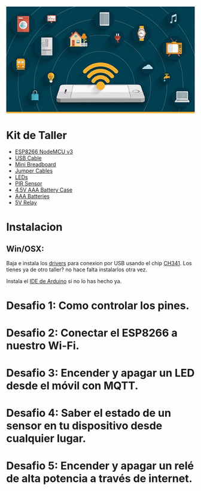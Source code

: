 ![img/domotica.jpg](img/domotica.jpg)

# Kit de Taller

- [ESP8266 NodeMCU v3](https://es.aliexpress.com/item/32965623530.html?spm=a2g0s.9042311.0.0.465063c0ZkESIK)
- [USB Cable](https://es.aliexpress.com/item/33063307001.html?spm=a2g0s.9042311.0.0.274263c06676gq)
- [Mini Breadboard](https://es.aliexpress.com/item/32655910710.html?spm=a2g0o.productlist.0.0.24663c53hgrOIp)
- [Jumper Cables](https://es.aliexpress.com/item/33038355606.html?spm=a2g0s.9042311.0.0.274263c0XEySyf)
- [LEDs](https://es.aliexpress.com/item/32886530132.html?spm=a2g0s.9042311.0.0.274263c0LKVxhL)
- [PIR Sensor](https://es.aliexpress.com/item/32733268757.html?spm=a2g0o.productlist.0.0.3ad361eaJmPVh6)
- [4.5V AAA Battery Case](https://es.aliexpress.com/item/32788925539.html?spm=a2g0o.productlist.0.0.72de6097ZVvz3G)
- [AAA Batteries](https://www.amazon.es/AmazonBasics-Pilas-alcalinas-industrial-unidades/dp/B07MLDJF3B)
- [5V Relay](https://es.aliexpress.com/item/32787576149.html?spm=a2g0o.productlist.0.0.550d43e1WM2Jas)

# Instalacion

## Win/OSX:

Baja e instala los [drivers](/drivers) para conexion por USB usando el chip [CH341](https://www.rubinolab.com/clone-arduino-driver-chip-ch340-ch340g-ch341/). Los tienes ya de otro taller? no hace falta instalarlos otra vez.

Instala el [IDE de Arduino](https://www.arduino.cc/en/main/software) si no lo has hecho ya.

# Desafio 1: Como controlar los pines.

# Desafio 2: Conectar el ESP8266 a nuestro Wi-Fi.

# Desafio 3: Encender y apagar un LED desde el móvil con MQTT.

# Desafio 4: Saber el estado de un sensor en tu dispositivo desde cualquier lugar.

# Desafio 5: Encender y apagar un relé de alta potencia a través de internet.

